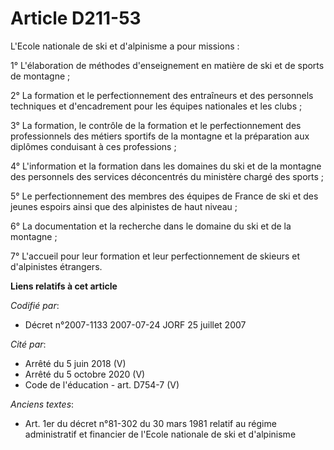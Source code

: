 # Article D211-53

L'Ecole nationale de ski et d'alpinisme a pour missions :

1° L'élaboration de méthodes d'enseignement en matière de ski et de sports de montagne ;

2° La formation et le perfectionnement des entraîneurs et des personnels techniques et d'encadrement pour les équipes
nationales et les clubs ;

3° La formation, le contrôle de la formation et le perfectionnement des professionnels des métiers sportifs de la montagne et
la préparation aux diplômes conduisant à ces professions ;

4° L'information et la formation dans les domaines du ski et de la montagne des personnels des services déconcentrés du
ministère chargé des sports ;

5° Le perfectionnement des membres des équipes de France de ski et des jeunes espoirs ainsi que des alpinistes de haut
niveau ;

6° La documentation et la recherche dans le domaine du ski et de la montagne ;

7° L'accueil pour leur formation et leur perfectionnement de skieurs et d'alpinistes étrangers.

**Liens relatifs à cet article**

_Codifié par_:

  - Décret n°2007-1133 2007-07-24 JORF 25 juillet 2007

_Cité par_:

  - Arrêté du 5 juin 2018 (V)
  - Arrêté du 5 octobre 2020 (V)
  - Code de l'éducation - art. D754-7 (V)

_Anciens textes_:

  - Art. 1er du décret n°81-302 du 30 mars 1981 relatif au régime administratif et financier de l'Ecole nationale de ski et d'alpinisme
